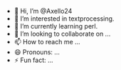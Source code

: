 - 👋 Hi, I’m @Axello24
- 👀 I’m interested in textprocessing.
- 🌱 I’m currently learning perl.
- 💞️ I’m looking to collaborate on ...
- 📫 How to reach me ...
- 😄 Pronouns: ...
- ⚡ Fun fact: ...

<!---
Axello24/Axello24 is a ✨ special ✨ repository because its `README.md` (this file) appears on your GitHub profile.
You can click the Preview link to take a look at your changes.
--->
